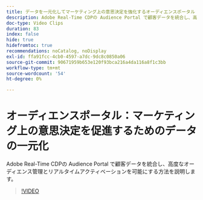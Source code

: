 ```yaml
---
title: データを一元化してマーケティング上の意思決定を強化するオーディエンスポータル
description: Adobe Real-Time CDPの Audience Portal で顧客データを統合し、高度なオーディエンス管理とリアルタイムアクティベーションを可能にする方法を説明します。
doc-type: Video Clips
duration: 83
index: false
hide: true
hidefromtoc: true
recommendations: noCatalog, noDisplay
exl-id: ffa91fcc-4cb0-4597-a7dc-9dc8c0850a06
source-git-commit: 90671959b653e120f93bca216a4da116a8f1c3bb
workflow-type: tm+mt
source-wordcount: '54'
ht-degree: 0%

---
```


# オーディエンスポータル：マーケティング上の意思決定を促進するためのデータの一元化

Adobe Real-Time CDPの Audience Portal で顧客データを統合し、高度なオーディエンス管理とリアルタイムアクティベーションを可能にする方法を説明します。

<!-- 72_S508_3442517_82_audience-portal-centralizing-data-for-better-marketing-decisions -->
>[!VIDEO](https://video.tv.adobe.com/v/3459683/?learn=on&enablevpops=true&captions=jpn)
